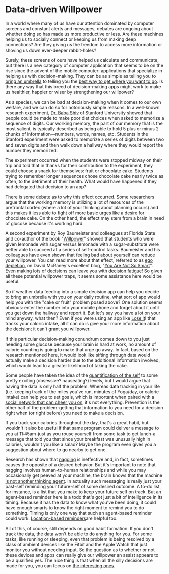# Data-driven Willpower

In a world where many of us have our attention dominated by computer screens and constant alerts and messages, debates are ongoing about whether doing so has made us more productive or less. Are these machines helping us to socially connect or keeping us from making deep connections? Are they giving us the freedom to access more information or shoving us down ever-deeper rabbit-holes? 

Surely, these screens of ours have helped us calculate and communicate, but there is a new category of computer application that seems to be on the rise since the advent of the mobile computer: applications that specialize in helping us with decision-making. They can be as simple as telling you to [bring an umbrella](https://apps.apple.com/us/app/umbrella-simplest-weather/id331519827) to telling you the [best way to get where you want to go](https://maps.google.com). Is there any way that this breed of decision-making apps might work to make us healthier, happier or wiser by strengthening our willpower?

As a species, we can be bad at decision-making when it comes to our own welfare, and we can do so for notoriously simple reasons. In a well-known research experiment, [Dr. Baba Shiv](https://www.gsb.stanford.edu/faculty-research/faculty/baba-shiv) of Stanford University showed that people could be made to make poor diet choices when asked to memorize a sequence of digits. Our working memory, the part of our memory that is the most salient, is typically described as being able to hold 5 plus or minus 2 chunks of information—numbers, words, names, etc. Students in the Stanford experiment were asked to memorize a series of digits between two and seven digits and then walk down a hallway where they would report the number they memorized.

The experiment occurred when the students were stopped midway on their trip and told that in thanks for their contribution to the experiment, they could choose a snack for themselves: fruit or chocolate cake. Students trying to remember longer sequences chose chocolate cake nearly twice as often, to the detriment of their health. What would have happened if they had delegated that decision to an app?

There is some debate as to why this effect occurred. Some researchers argue that the working memory is utilizing a lot of resources of the prefrontal cortex (where a lot of your thinking about planning occurs) and this makes it less able to fight off more basic urges like a desire for chocolate cake. On the other hand, the effect may stem from a brain in need of glucose because it's working hard.

A second experiment by Roy Baumeister and colleagues at Florida State and co-author of the book "[Willpower](https://www.amazon.com/Willpower-Rediscovering-Our-Greatest-Strength/dp/1846146100/)" showed that students who were given lemonade with sugar versus lemonade with a sugar-substitute were better able to succeed at a series of self-control tasks. Baumeister and his colleagues have even shown that feeling bad about yourself can reduce your willpower. You can read more about that effect, referred to as [ego depletion](https://en.wikipedia.org/wiki/Ego_depletion), on David McRaney's excellent blog, "[You Are Not So Smart](https://youarenotsosmart.com/2012/04/17/ego-depletion/)". Even making lots of decisions can leave you with [decision fatigue](https://en.wikipedia.org/wiki/Decision_fatigue)! So given all these potential willpower traps, it seems some assistance here would be useful.

So if weather data feeding into a simple decision app can help you decide to bring an umbrella with you on your daily routine, what sort of app would help you with the "cake or fruit" problem posed above? One solution seems obvious: enter the number into your mobile phone and forget about it until you get down the hallway and report it. But let's say you have a lot on your mind anyway, what then? Even if you were using an app like [Lose it](https://apps.apple.com/app/id297368629)! that tracks your caloric intake, all it can do is give your more information about the decision; it can't grant you willpower. 

If this particular decision-making conundrum comes down to you just needing some glucose because your brain is hard at work, no amount of calorie counting is going to make that urge go away. In fact, based on the research mentioned here, it would look like sifting through data would actually make a decision harder due to the additional information involved, which would lead to a greater likelihood of taking the cake.

Some people have taken the idea of the [quantification of the self](https://quantifiedself.com) to some pretty exciting (obsessive? nauseating?) levels, but I would argue that having the data is only half the problem. Whereas data tracking in your life (i.e. keeping track of the miles you've run, minutes of Yoga/day, or calorie intake) can help you to set goals, which is important when paired with a [social network that can cheer you on](https://www.nejm.org/doi/full/10.1056/NEJMsa0706154), it's not everything. Prevention is the other half of the problem-getting that information to you need for a decision right when (or right before) you need to make a decision. 

If you track your calories throughout the day, that's a great habit, but wouldn't it also be useful if that same program could deliver a message to you at 11:45am-just as you rouse yourself from some task to get lunch-a message that told you that since your breakfast was unusually high in calories, wouldn't you like a salad? Maybe the program even gives you a suggestion about where to go nearby to get one.

Research has shown that [nagging](https://www.psychologytoday.com/us/blog/geek-pride/201212/the-cure-nagging) is ineffective and, in fact, sometimes causes the opposite of a desired behavior. But it's important to note that nagging involves human-to-human relationships and while you may occasionally get peeved at your machine, the brain knows that the machine [is not another thinking agent](https://pubmed.ncbi.nlm.nih.gov/12805551/). In actuality such messaging is really just your past-self reminding your future-self of some desired outcome. A to-do list, for instance, is a list that you make to keep your future self on track. But an agent-based reminder here is a todo that's got just a bit of intelligence in its timing. Because it has the data to know what you've been doing, it could have enough smarts to know the right moment to remind you to do something. Timing is only one way that such an agent-based reminder could work. [Location-based reminders](https://www.online-tech-tips.com/computer-tips/location-based-reminders-6-ways-they-can-simplify-your-life/)are helpful too.

All of this, of course, still depends on good habit formation. If you don't track the data, the data won't be able to do anything for you. For some tasks, like running or sleeping, even that problem is being resolved by a class of ambient devices like the Fitbit and the Apple Watch that just monitor you without needing input. So the question as to whether or not these devices and apps can really give our willpower an assist appears to be a qualified yes. The nice thing is that when all the silly decisions are made for you, you can focus on [the interesting ones](https://www.instagram.com/p/CkeyC4nSTQ2/).